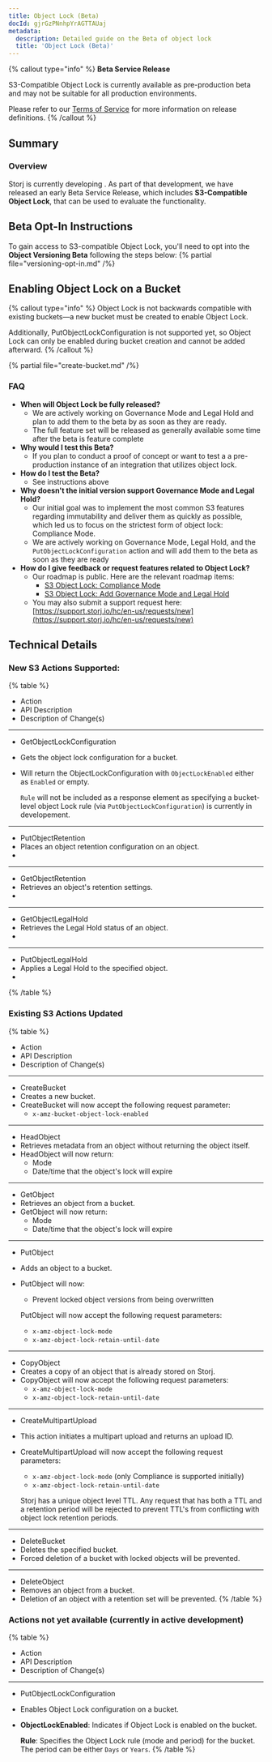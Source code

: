 ```yaml
---
title: Object Lock (Beta)
docId: gjrGzPNnhpYrAGTTAUaj
metadata:
  description: Detailed guide on the Beta of object lock
  title: 'Object Lock (Beta)'
---
```

{% callout type="info" %}
**Beta Service Release**

S3-Compatible Object Lock is currently available as pre-production beta and may not be suitable for all production environments.

Please refer to our [Terms of Service](https://www.storj.io/legal/terms-of-service) for more information on release definitions.
{% /callout %}

## Summary

### Overview
Storj is currently developing [](docId:oogh5vaiGei6atohm5thi). As part of that development, we have released an early Beta Service Release, which includes **S3-Compatible Object Lock**, that can be used to evaluate the functionality.

## Beta Opt-In Instructions
To gain access to S3-compatible Object Lock, you'll need to opt into the **Object Versioning Beta** following the steps below:
{% partial file="versioning-opt-in.md" /%}

## Enabling Object Lock on a Bucket
{% callout type="info" %}
Object Lock is not backwards compatible with existing buckets—a new bucket must be created to enable Object Lock.

Additionally, PutObjectLockConfiguration is not supported yet, so Object Lock can only be enabled during bucket creation and cannot be added afterward.
{% /callout %}

{% partial file="create-bucket.md" /%}

### FAQ
- **When will Object Lock be fully released?**
	- We are actively working on Governance Mode and Legal Hold and plan to add them to the beta by as soon as they are ready.
	- The full feature set will be released as generally available some time after the beta is feature complete
- **Why would I test this Beta?**
	- If you plan to conduct a proof of concept or want to test a a pre-production instance of an integration that utilizes object lock. 
- **How do I test the Beta?**
    - See instructions above
- **Why doesn't the initial version support Governance Mode and Legal Hold?**
	- Our initial goal was to implement the most common S3 features regarding immutability and deliver them as quickly as possible, which led us to focus on the strictest form of object lock: Compliance Mode.
	- We are actively working on Governance Mode, Legal Hold, and the `PutObjectLockConfiguration` action and will add them to the beta as soon as they are ready
- **How do I give feedback or request features related to Object Lock?**
	- Our roadmap is public. Here are the relevant roadmap items:
		- [S3 Object Lock: Compliance Mode](https://github.com/storj/roadmap/issues/47)
		- [S3 Object Lock: Add Governance Mode and Legal Hold](https://github.com/storj/roadmap/issues/98)
	- You may also submit a support request here: [https://support.storj.io/hc/en-us/requests/new](https://support.storj.io/hc/en-us/requests/new)

## Technical Details
### New S3 Actions Supported:
{% table %}
* Action
* API Description
* Description of Change(s)
---
* GetObjectLockConfiguration
* Gets the object lock configuration for a bucket.
* Will return the ObjectLockConfiguration with `ObjectLockEnabled` either as `Enabled` or empty. 
  
  `Rule` will not be included as a response element as specifying a bucket-level object Lock rule (via `PutObjectLockConfiguration`) is currently in developement.
---
* PutObjectRetention
* Places an object retention configuration on an object.
* 
---
* GetObjectRetention
* Retrieves an object's retention settings. 
* 
---
* GetObjectLegalHold
* Retrieves the Legal Hold status of an object.
* 
---
* PutObjectLegalHold
* Applies a Legal Hold to the specified object.
* 
{% /table %}

### Existing S3 Actions Updated
{% table %}
* Action
* API Description
* Description of Change(s)
---
* CreateBucket
* Creates a new bucket.
* CreateBucket will now accept the following request parameter:
  * `x-amz-bucket-object-lock-enabled`
---
* HeadObject
* Retrieves metadata from an object without returning the object itself.
* HeadObject will now return:
  * Mode
  * Date/time that the object's lock will expire
---
* GetObject
* Retrieves an object from a bucket.
* GetObject will now return:
  * Mode
  * Date/time that the object's lock will expire
---
* PutObject
* Adds an object to a bucket.
* PutObject will now:
  * Prevent locked object versions from being overwritten
  
  PutObject will now accept the following request parameters:
  * `x-amz-object-lock-mode`
  * `x-amz-object-lock-retain-until-date`
---
* CopyObject
* Creates a copy of an object that is already stored on Storj.
* CopyObject will now accept the following request parameters:
  * `x-amz-object-lock-mode`
  * `x-amz-object-lock-retain-until-date`
---
* CreateMultipartUpload
* This action initiates a multipart upload and returns an upload ID.
* CreateMultipartUpload will now accept the following request parameters:
  * `x-amz-object-lock-mode` (only Compliance is supported initially)
  * `x-amz-object-lock-retain-until-date`
  
  Storj has a unique object level TTL. Any request that has both a TTL and a retention period will be rejected to prevent TTL's from conflicting with object lock retention periods.
---
* DeleteBucket
* Deletes the specified bucket.
* Forced deletion of a bucket with locked objects will be prevented.
---
* DeleteObject
* Removes an object from a bucket.
* Deletion of an object with a retention set will be prevented.
{% /table %}

### Actions not yet available (currently in active development)
{% table %}
* Action
* API Description
* Description of Change(s)
---
* PutObjectLockConfiguration
* Enables Object Lock configuration on a bucket.
* **ObjectLockEnabled**: Indicates if Object Lock is enabled on the bucket.

  **Rule**: Specifies the Object Lock rule (mode and period) for the bucket. The period can be either `Days` or `Years`.
{% /table %}
